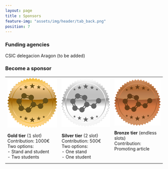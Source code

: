 ```yaml
--- 
layout: page
title : Sponsors
feature-img: "assets/img/header/tab_back.png"
position: 7
---
```


### Funding agencies

<!-- <p align="justify">Thanks to the <a href='https://geqc.rseq.org/'>Computers in Chemistry Group (GEQC) of the Spanish Royal Society of Chemistry (RSEQ)</a>, students are benefiting from very low registration fees that cover their stays at the <a href='https://resijaca.unizar.es/'>Residencia Universitaria de Jaca</a> and their meals. Additionally, GEQC members receive a 30 EUR discount on their fees.</p>

<p align="justify">Thanks to the <a href='https://colegioquimicos.com/'>Colegio de Químicos de la Comunidad Valenciana</a>, two students will be awarded travel grants of 80 EUR each.</p>

<p align="justify">Thanks to the <a href='https://www.csic.es/en'>Consejo Superior de Investigaciones Científicas (CSIC)</a>, the <a href='https://www.ciencia.gob.es/en/'>Ministry of Science, Innovation and Universities of Spain (MCIN)</a>, and <a href='https://next-generation-eu.europa.eu/index_en'>NextGenerationEU</a>, the CAMLC25 has achieved the category of micro-credential. Additionally, these organizations provide funds to cover trips and maintenance for the organizing committee.</p> -->

<p aligh="justify"> CSIC delegacion Aragon (to be added)</p>

### Become a sponsor

<html>
<head>
<style>
#customers {
  border-collapse: collapse;
  margin-left:auto;
  margin-right:auto;
}

#customers td, #customers th {
  border: 0px solid #ddd;
  line-height: 1.5;
}

</style>
</head>
<body>

<table id="customers">
  <tr>
    <td>
      <img src="../assets/img/sponsors/gold.png" width="200">
    </td>
    <td>
      <img src="../assets/img/sponsors/silver.png" width="200">
    </td>
    <td>
      <img src="../assets/img/sponsors/bronze.png" width="200">
    </td>
  </tr>
  <tr>
    <td>
      <b> Gold tier </b> (1 slot)<br>
      Contribution: 1000€
      Two options: <br>
      - Stand and student <br>
      - Two students
    </td>
    <td>
      <b> Silver tier </b> (2 slot)<br>
      Contribution: 500€
      Two options: <br>
      - One stand <br>
      - One student
    </td>
    <td>
      <b> Bronze tier </b> (endless slots)<br>
      Contribution: Promoting article<br> <br> <br> 
    </td>
  </tr>
<!-- </table> -->

<!-- </body> -->
<!-- </html> -->